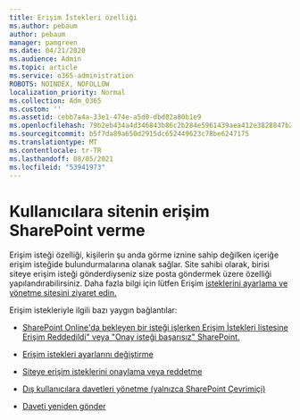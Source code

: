 ```yaml
---
title: Erişim İstekleri özelliği
ms.author: pebaum
author: pebaum
manager: pamgreen
ms.date: 04/21/2020
ms.audience: Admin
ms.topic: article
ms.service: o365-administration
ROBOTS: NOINDEX, NOFOLLOW
localization_priority: Normal
ms.collection: Adm_O365
ms.custom: ''
ms.assetid: cebb7a4a-33e1-474e-a5d0-dbd02a80b1e9
ms.openlocfilehash: 79b2eb434a4d346843b86c2b284e5961439aea412e3828847b28927a08f17a70
ms.sourcegitcommit: b5f7da89a650d2915dc652449623c78be6247175
ms.translationtype: MT
ms.contentlocale: tr-TR
ms.lasthandoff: 08/05/2021
ms.locfileid: "53941973"
---
```

# <a name="give-users-access-to-sharepoint-site"></a>Kullanıcılara sitenin erişim SharePoint verme

Erişim isteği özelliği, kişilerin şu anda görme iznine sahip değilken içeriğe erişim isteğide bulundurmalarına olanak sağlar. Site sahibi olarak, birisi siteye erişim isteği gönderdiyseniz size posta göndermek üzere özelliği yapılandırabilirsiniz. Daha fazla bilgi için lütfen Erişim [isteklerini ayarlama ve yönetme sitesini ziyaret edin.](https://support.office.com/article/set-up-and-manage-access-requests-94b26e0b-2822-49d4-929a-8455698654b3)

Erişim istekleriyle ilgili bazı yaygın bağlantılar:

- [SharePoint Online'da bekleyen bir isteği işlerken Erişim İstekleri listesine Erişim Reddedildi" veya "Onay isteği başarısız" SharePoint.](https://docs.microsoft.com/sharepoint/support/sharing-and-permissions/request-approval-failed)

- [Erişim istekleri ayarlarını değiştirme](https://support.office.com/article/set-up-and-manage-access-requests-94b26e0b-2822-49d4-929a-8455698654b3#bk_enableallow)

- [Siteye erişim isteklerini onaylama veya reddetme](https://support.office.com/article/set-up-and-manage-access-requests-94b26e0b-2822-49d4-929a-8455698654b3#__toc374462558)

- [Dış kullanıcılara davetleri yönetme (yalnızca SharePoint Çevrimiçi)](https://support.office.com/article/set-up-and-manage-access-requests-94b26e0b-2822-49d4-929a-8455698654b3#__toc334189260)

- [Daveti yeniden gönder](https://support.office.com/article/set-up-and-manage-access-requests-94b26e0b-2822-49d4-929a-8455698654b3#__toc374462560)




